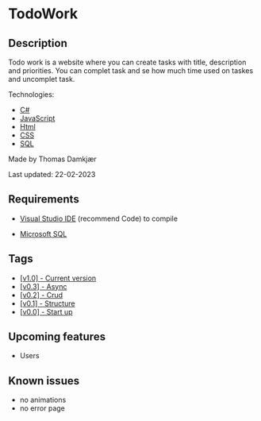 # TodoWork

## Description

Todo work is a website where you can create tasks with title, description and priorities. You can complet task and se how much time used on taskes and uncomplet task.

Technologies: 
* <a href="https://learn.microsoft.com/en-us/dotnet/csharp/" target="_blank">C#</a>
* <a href="https://www.javascript.com/" target="_blank">JavaScript</a>
* <a href="https://html.com/" target="_blank">Html</a>
* <a href="https://www.w3schools.com/css/" target="_blank">CSS</a>
* <a href="https://www.microsoft.com/en-us/sql-server/sql-server-downloads" target="_blank">SQL</a>

Made by Thomas Damkjær

Last updated: 22-02-2023

## Requirements

* <a href="https://code.visualstudio.com/" target="_blank">Visual Studio IDE</a> (recommend Code) to compile

* <a href="https://www.microsoft.com/en-us/sql-server/sql-server-downloads" target="_blank">Microsoft SQL</a>

## Tags
* <a href="https://github.com/ProKrillz/TodoWork/releases/tag/v1">[v1.0] - Current version</a>
* <a href="https://github.com/ProKrillz/TodoWork/releases/tag/v0.3">[v0.3] - Async</a>
* <a href="https://github.com/ProKrillz/TodoWork/releases/tag/v0.2">[v0.2] - Crud</a>
* <a href="https://github.com/ProKrillz/TodoWork/releases/tag/v0.1">[v0.1] - Structure</a>
* <a href="https://github.com/ProKrillz/TodoWork/releases/tag/v0">[v0.0] - Start up</a>

## Upcoming features

* Users

## Known issues

* no animations
* no error page
